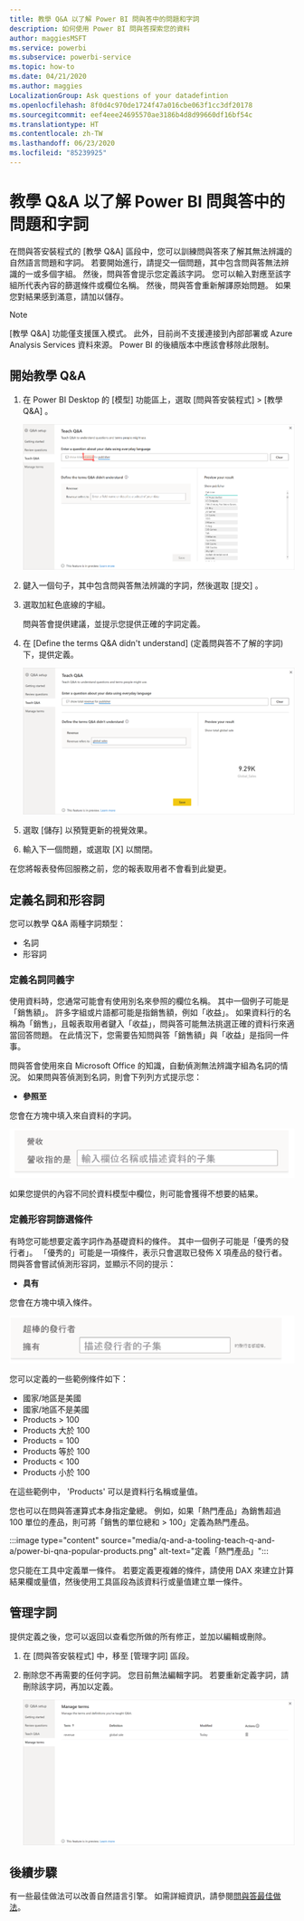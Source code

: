 ```yaml
---
title: 教學 Q&A 以了解 Power BI 問與答中的問題和字詞
description: 如何使用 Power BI 問與答探索您的資料
author: maggiesMSFT
ms.service: powerbi
ms.subservice: powerbi-service
ms.topic: how-to
ms.date: 04/21/2020
ms.author: maggies
LocalizationGroup: Ask questions of your datadefintion
ms.openlocfilehash: 8f0d4c970de1724f47a016cbe063f1cc3df20178
ms.sourcegitcommit: eef4eee24695570ae3186b4d8d99660df16bf54c
ms.translationtype: HT
ms.contentlocale: zh-TW
ms.lasthandoff: 06/23/2020
ms.locfileid: "85239925"
---
```

# <a name="teach-qa-to-understand-questions-and-terms-in-power-bi-qa"></a>教學 Q&A 以了解 Power BI 問與答中的問題和字詞

在問與答安裝程式的 [教學 Q&A]  區段中，您可以訓練問與答來了解其無法辨識的自然語言問題和字詞。 若要開始進行，請提交一個問題，其中包含問與答無法辨識的一或多個字組。 然後，問與答會提示您定義該字詞。 您可以輸入對應至該字組所代表內容的篩選條件或欄位名稱。 然後，問與答會重新解譯原始問題。 如果您對結果感到滿意，請加以儲存。

> [!NOTE]
> [教學 Q&A] 功能僅支援匯入模式。 此外，目前尚不支援連接到內部部署或 Azure Analysis Services 資料來源。 Power BI 的後續版本中應該會移除此限制。

## <a name="start-to-teach-qa"></a>開始教學 Q&A

1. 在 Power BI Desktop 的 [模型]  功能區上，選取 [問與答安裝程式]   > [教學 Q&A]  。

    ![Q&A 教學同義字以紅色顯示](media/q-and-a-tooling-teach-q-and-a/qna-tooling-teach-synonym-red.png)

2. 鍵入一個句子，其中包含問與答無法辨識的字詞，然後選取 [提交]  。

3. 選取加紅色底線的字組。 

    問與答會提供建議，並提示您提供正確的字詞定義。 
    
3. 在 [Define the terms Q&A didn't understand] \(定義問與答不了解的字詞\)  下，提供定義。

    ![Q&A 教學同義字預覽](media/q-and-a-tooling-teach-q-and-a/qna-tooling-teach-fixpreview.png)

4. 選取 [儲存]  以預覽更新的視覺效果。

5. 輸入下一個問題，或選取 [X]  以關閉。

在您將報表發佈回服務之前，您的報表取用者不會看到此變更。

## <a name="define-nouns-and-adjectives"></a>定義名詞和形容詞

您可以教學 Q&A 兩種字詞類型：

- 名詞
- 形容詞

### <a name="define-a-noun-synonym"></a>定義名詞同義字

使用資料時，您通常可能會有使用別名來參照的欄位名稱。 其中一個例子可能是「銷售額」。 許多字組或片語都可能是指銷售額，例如「收益」。 如果資料行的名稱為「銷售」，且報表取用者鍵入「收益」，問與答可能無法挑選正確的資料行來適當回答問題。 在此情況下，您需要告知問與答「銷售額」與「收益」是指同一件事。

問與答會使用來自 Microsoft Office 的知識，自動偵測無法辨識字組為名詞的情況。 如果問與答偵測到名詞，則會下列列方式提示您：

- <your term>**參照至** 

您會在方塊中填入來自資料的字詞。

![Q&A 教學同義字提示](media/q-and-a-tooling-teach-q-and-a/qna-tooling-synonym-prompt.png)

如果您提供的內容不同於資料模型中欄位，則可能會獲得不想要的結果。

### <a name="define-an-adjective-filter-condition"></a>定義形容詞篩選條件

有時您可能想要定義字詞作為基礎資料的條件。 其中一個例子可能是「優秀的發行者」。 「優秀的」可能是一項條件，表示只會選取已發佈 X 項產品的發行者。 問與答會嘗試偵測形容詞，並顯示不同的提示：

- <field name>**具有**  

您會在方塊中填入條件。

![Q&A 教學同義字提示](media/q-and-a-tooling-teach-q-and-a/qna-tooling-adjectives.png)

您可以定義的一些範例條件如下：

- 國家/地區是美國
- 國家/地區不是美國
- Products > 100
- Products 大於 100
- Products = 100
- Products 等於 100
- Products < 100
- Products 小於 100

在這些範例中， 'Products' 可以是資料行名稱或量值。 

您也可以在問與答運算式本身指定彙總。 例如，如果「熱門產品」為銷售超過 100 單位的產品，則可將「銷售的單位總和 > 100」定義為熱門產品。  

:::image type="content" source="media/q-and-a-tooling-teach-q-and-a/power-bi-qna-popular-products.png" alt-text="定義「熱門產品」":::

您只能在工具中定義單一條件。 若要定義更複雜的條件，請使用 DAX 來建立計算結果欄或量值，然後使用工具區段為該資料行或量值建立單一條件。

## <a name="manage-terms"></a>管理字詞

提供定義之後，您可以返回以查看您所做的所有修正，並加以編輯或刪除。 

1. 在 [問與答安裝程式]  中，移至 [管理字詞]  區段。

2. 刪除您不再需要的任何字詞。 您目前無法編輯字詞。 若要重新定義字詞，請刪除該字詞，再加以定義。

    ![問與答的 [管理字詞]](media/q-and-a-tooling-teach-q-and-a/qna-manage-terms.png)

## <a name="next-steps"></a>後續步驟

有一些最佳做法可以改善自然語言引擎。 如需詳細資訊，請參閱[問與答最佳做法](q-and-a-best-practices.md)。

